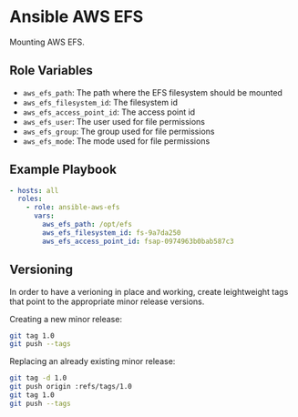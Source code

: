 Ansible AWS EFS
===============

Mounting AWS EFS.

## Role Variables

- `aws_efs_path`: The path where the EFS filesystem should be mounted
- `aws_efs_filesystem_id`: The filesystem id
- `aws_efs_access_point_id`: The access point id
- `aws_efs_user`: The user used for file permissions
- `aws_efs_group`: The group used for file permissions
- `aws_efs_mode`: The mode used for file permissions

## Example Playbook

```yaml
- hosts: all
  roles:
    - role: ansible-aws-efs
      vars:
        aws_efs_path: /opt/efs
        aws_efs_filesystem_id: fs-9a7da250
        aws_efs_access_point_id: fsap-0974963b0bab587c3
```

## Versioning

In order to have a verioning in place and working, create leightweight tags that point to the appropriate minor release versions.

Creating a new minor release:

```bash
git tag 1.0
git push --tags
```

Replacing an already existing minor release:

```bash
git tag -d 1.0
git push origin :refs/tags/1.0
git tag 1.0
git push --tags
```
